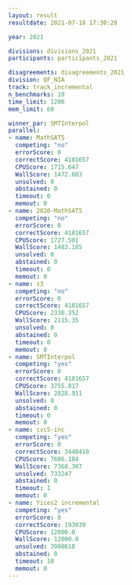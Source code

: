 ```yaml
---
layout: result
resultdate: 2021-07-18 17:30:28

year: 2021

divisions: divisions_2021
participants: participants_2021

disagreements: disagreements_2021
division: QF_NIA
track: track_incremental
n_benchmarks: 10
time_limit: 1200
mem_limit: 60

winner_par: SMTInterpol
parallel:
- name: MathSAT5
  competing: "no"
  errorScore: 0
  correctScore: 4181657
  CPUScore: 1715.647
  WallScore: 1472.603
  unsolved: 0
  abstained: 0
  timeout: 0
  memout: 0
- name: 2020-MathSAT5
  competing: "no"
  errorScore: 0
  correctScore: 4181657
  CPUScore: 1727.501
  WallScore: 1483.185
  unsolved: 0
  abstained: 0
  timeout: 0
  memout: 0
- name: z3
  competing: "no"
  errorScore: 0
  correctScore: 4181657
  CPUScore: 2330.352
  WallScore: 2115.35
  unsolved: 0
  abstained: 0
  timeout: 0
  memout: 0
- name: SMTInterpol
  competing: "yes"
  errorScore: 0
  correctScore: 4181657
  CPUScore: 3755.817
  WallScore: 2828.911
  unsolved: 0
  abstained: 0
  timeout: 0
  memout: 0
- name: cvc5-inc
  competing: "yes"
  errorScore: 0
  correctScore: 3448410
  CPUScore: 7606.184
  WallScore: 7368.307
  unsolved: 733247
  abstained: 0
  timeout: 1
  memout: 0
- name: Yices2 incremental
  competing: "yes"
  errorScore: 0
  correctScore: 193039
  CPUScore: 12000.0
  WallScore: 12000.0
  unsolved: 3988618
  abstained: 0
  timeout: 10
  memout: 0
---
```

